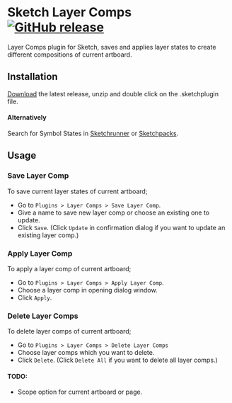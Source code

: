 # Sketch Layer Comps  [![GitHub release](https://img.shields.io/github/release/ozgurgunes/Sketch-Layer-Comps.svg?label=Download%20Latest)](https://github.com/ozgurgunes/Sketch-Layer-Comps/releases/latest/download/layer-comps.sketchplugin.zip)

Layer Comps plugin for Sketch, saves and applies layer states to create different compositions of current artboard.

## Installation

[Download][] the latest release, unzip and double click on the .sketchplugin file.

[Download]: https://github.com/ozgurgunes/Sketch-Layer-Comps/releases/latest/download/layer-comps.sketchplugin.zip

#### Alternatively

Search for Symbol States in [Sketchrunner](http://sketchrunner.com/) or [Sketchpacks](https://sketchpacks.com/).

## Usage

### Save Layer Comp

To save current layer states of current artboard;

* Go to ```Plugins > Layer Comps > Save Layer Comp```.
* Give a name to save new layer comp or choose an existing one to update.
* Click ```Save```. (Click ```Update``` in confirmation dialog if you want to update an existing layer comp.)

### Apply Layer Comp

To apply a layer comp of current artboard;

* Go to ```Plugins > Layer Comps > Apply Layer Comp```.
* Choose a layer comp in opening dialog window.
* Click ```Apply```.

### Delete Layer Comps

To delete layer comps of current artboard;

* Go to ```Plugins > Layer Comps > Delete Layer Comps```
* Choose layer comps which you want to delete.
* Click ```Delete```. (Click ```Delete All``` if you want to delete all layer comps.)

#### TODO:

* Scope option for current artboard or page.